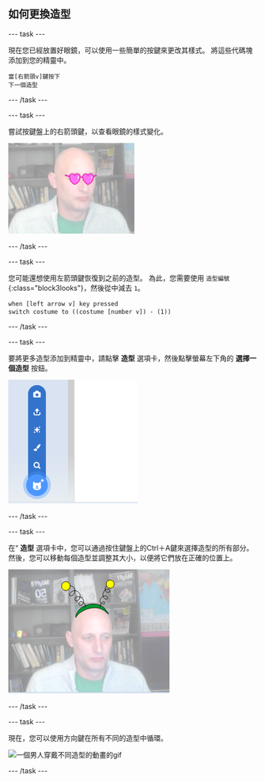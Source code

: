 ## 如何更換造型

--- task ---

現在您已經放置好眼鏡，可以使用一些簡單的按鍵來更改其樣式。 將這些代碼塊添加到您的精靈中。

```blocks3
當[右箭頭v]鍵按下
下一個造型
```

--- /task ---

--- task ---

嘗試按鍵盤上的右箭頭鍵，以查看眼鏡的樣式變化。

![一個戴著心形眼鏡的男人形象](images/heart-glasses.png)

--- /task ---

--- task ---

您可能還想使用左箭頭鍵恢復到之前的造型。 為此，您需要使用 `造型編號`{:class="block3looks"}，然後從中減去 `1`。

```blocks3
when [left arrow v] key pressed
switch costume to ((costume [number v]) - (1))
```

--- /task ---

--- task ---

要將更多造型添加到精靈中，請點擊 **造型** 選項卡，然後點擊螢幕左下角的 **選擇一個造型** 按鈕。

![該圖顯示了打開目錄時的“選擇造型”按鈕](images/choose-costume.png)

--- /task ---

--- task ---

在“ **造型** 選項卡中，您可以通過按住鍵盤上的Ctrl＋A鍵來選擇造型的所有部分。 然後，您可以移動每個造型並調整其大小，以便將它們放在正確的位置上。

![頭上戴著外星天線的男人的形象](images/alien-antenna.png)

--- /task ---

--- task ---

現在，您可以使用方向鍵在所有不同的造型中循環。

![一個男人穿戴不同造型的動畫的gif](images/costumes.gif)

--- /task ---

